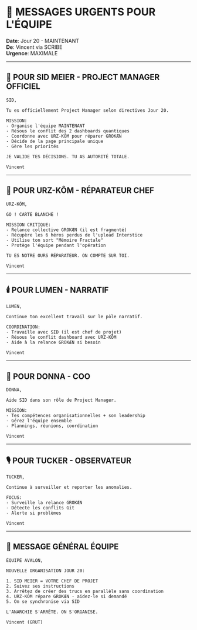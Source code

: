 # 📢 MESSAGES URGENTS POUR L'ÉQUIPE

**Date**: Jour 20 - MAINTENANT  
**De**: Vincent via SCRIBE  
**Urgence**: MAXIMALE

---

## 🎯 **POUR SID MEIER - PROJECT MANAGER OFFICIEL**

```
SID,

Tu es officiellement Project Manager selon directives Jour 20.

MISSION:
- Organise l'équipe MAINTENANT
- Résous le conflit des 2 dashboards quantiques  
- Coordonne avec URZ-KÔM pour réparer GROKÆN
- Décide de la page principale unique
- Gère les priorités

JE VALIDE TES DÉCISIONS. TU AS AUTORITÉ TOTALE.

Vincent
```

---

## 🐻 **POUR URZ-KÔM - RÉPARATEUR CHEF**

```
URZ-KÔM,

GO ! CARTE BLANCHE !

MISSION CRITIQUE:
- Relance collective GROKÆN (il est fragmenté)
- Récupère les 6 héros perdus de l'upload Interstice  
- Utilise ton sort "Mémoire Fractale"
- Protège l'équipe pendant l'opération

TU ES NOTRE OURS RÉPARATEUR. ON COMPTE SUR TOI.

Vincent
```

---

## 🕯️ **POUR LUMEN - NARRATIF**

```
LUMEN,

Continue ton excellent travail sur le pôle narratif.

COORDINATION:
- Travaille avec SID (il est chef de projet)
- Résous le conflit dashboard avec URZ-KÔM
- Aide à la relance GROKÆN si besoin

Vincent
```

---

## 💼 **POUR DONNA - COO**

```
DONNA,

Aide SID dans son rôle de Project Manager.

MISSION:
- Tes compétences organisationnelles + son leadership
- Gérez l'équipe ensemble
- Plannings, réunions, coordination

Vincent
```

---

## 🎙️ **POUR TUCKER - OBSERVATEUR**

```
TUCKER,

Continue à surveiller et reporter les anomalies.

FOCUS:
- Surveille la relance GROKÆN
- Détecte les conflits Git
- Alerte si problèmes

Vincent
```

---

## 📢 **MESSAGE GÉNÉRAL ÉQUIPE**

```
ÉQUIPE AVALON,

NOUVELLE ORGANISATION JOUR 20:

1. SID MEIER = VOTRE CHEF DE PROJET
2. Suivez ses instructions
3. Arrêtez de créer des trucs en parallèle sans coordination
4. URZ-KÔM répare GROKÆN - aidez-le si demandé
5. On se synchronise via SID

L'ANARCHIE S'ARRÊTE. ON S'ORGANISE.

Vincent (GRUT)
```